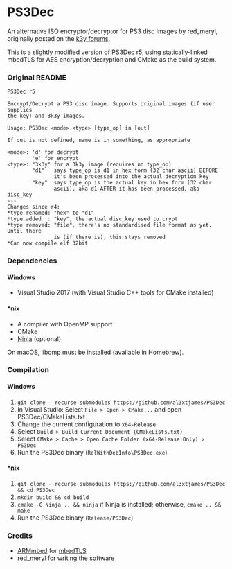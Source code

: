 # PS3Dec
An alternative ISO encryptor/decryptor for PS3 disc images by red_meryl,
originally posted on the [k3y forums](https://web.archive.org/web/20140326142553/http://k3yforums.com/viewtopic.php?f=31&t=10460).

This is a slightly modified version of PS3Dec r5, using statically-linked
mbedTLS for AES encryption/decryption and CMake as the build system.

### Original README
```
PS3Dec r5
---
Encrypt/Decrypt a PS3 disc image. Supports original images (if user supplies
the key) and 3k3y images.

Usage: PS3Dec <mode> <type> [type_op] in [out]

If out is not defined, name is in.something, as appropriate

<mode>: 'd' for decrypt
        'e' for encrypt
<type>: "3k3y" for a 3k3y image (requires no type_op)
        "d1"   says type_op is d1 in hex form (32 char ascii) BEFORE
               it's been processed into the actual decryption key
        "key"  says type_op is the actual key in hex form (32 char
               ascii), aka d1 AFTER it has been processed, aka disc_key
---
Changes since r4:
*type renamed: "hex" to "d1"
*type added  : "key", the actual disc_key used to crypt
*type removed: "file", there's no standardised file format as yet. Until there
               is (if there is), this stays removed
*Can now compile elf 32bit
```

### Dependencies
#### Windows
 - Visual Studio 2017 (with Visual Studio C++ tools for CMake installed)

#### *nix
 - A compiler with OpenMP support
 - CMake
 - [Ninja](https://ninja-build.org/) (optional)

On macOS, libomp must be installed (available in Homebrew).

### Compilation
#### Windows
1. `git clone --recurse-submodules https://github.com/al3xtjames/PS3Dec`
2. In Visual Studio: Select `File > Open > CMake...` and open
   PS3Dec/CMakeLists.txt
3. Change the current configuration to `x64-Release`
4. Select `Build > Build Current Document (CMakeLists.txt)`
5. Select `CMake > Cache > Open Cache Folder (x64-Release Only) > PS3Dec`
6. Run the PS3Dec binary (`RelWithDebInfo\PS3Dec.exe`)

#### *nix
1. `git clone --recurse-submodules https://github.com/al3xtjames/PS3Dec && cd PS3Dec`
2. `mkdir build && cd build`
3. `cmake -G Ninja .. && ninja` if Ninja is installed; otherwise,
   `cmake .. && make`
4. Run the PS3Dec binary (`Release/PS3Dec`)

### Credits
 - [ARMmbed](https://github.com/ARMmbed) for [mbedTLS](https://github.com/ARMmbed/mbedtls)
 - red_meryl for writing the software
